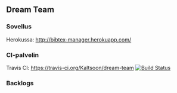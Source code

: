 ## Dream Team

### Sovellus

Herokussa: http://bibtex-manager.herokuapp.com/

### CI-palvelin

Travis CI: https://travis-ci.org/Kaltsoon/dream-team
[![Build Status](https://travis-ci.org/kaltsoon/dream-team.png)](https://travis-ci.org/kaltsoon/dream-team)

### Backlogs
